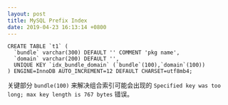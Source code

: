 ```yaml
---
layout: post
title: MySQL Prefix Index
date: 2019-04-23 16:13:14 +0800
---
```


```
CREATE TABLE `t1` (
  `bundle` varchar(300) DEFAULT '' COMMENT 'pkg name',
  `domain` varchar(200) DEFAULT '',
  UNIQUE KEY `idx_bundle_domain` (`bundle`(100),`domain`(100))
) ENGINE=InnoDB AUTO_INCREMENT=12 DEFAULT CHARSET=utf8mb4;
```

关键部分 `bundle(100)` 来解决组合索引可能会出现的 `Specified key was too long; max key length is 767 bytes` 错误。